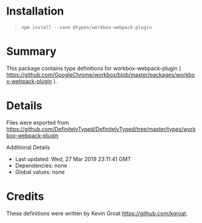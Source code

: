 # Installation
> `npm install --save @types/workbox-webpack-plugin`

# Summary
This package contains type definitions for workbox-webpack-plugin ( https://github.com/GoogleChrome/workbox/blob/master/packages/workbox-webpack-plugin ).

# Details
Files were exported from https://github.com/DefinitelyTyped/DefinitelyTyped/tree/master/types/workbox-webpack-plugin

Additional Details
 * Last updated: Wed, 27 Mar 2019 23:11:41 GMT
 * Dependencies: none
 * Global values: none

# Credits
These definitions were written by Kevin Groat <https://github.com/kgroat>.
